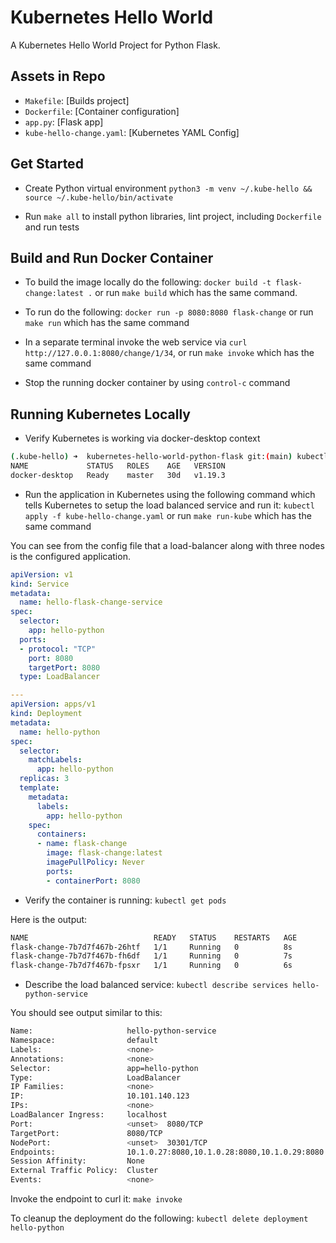 # Kubernetes Hello World
A Kubernetes Hello World Project for Python Flask.

## Assets in Repo

* `Makefile`:  [Builds project]
* `Dockerfile`:  [Container configuration]
* `app.py`:  [Flask app]
* `kube-hello-change.yaml`: [Kubernetes YAML Config]

## Get Started
* Create Python virtual environment `python3 -m venv ~/.kube-hello && source ~/.kube-hello/bin/activate`

* Run `make all` to install python libraries, lint project, including `Dockerfile` and run tests

## Build and Run Docker Container
* To build the image locally do the following: `docker build -t flask-change:latest .` or run `make build` which has the same command.

* To run do the following:  `docker run -p 8080:8080 flask-change` or run `make run` which has the same command

* In a separate terminal invoke the web service via `curl http://127.0.0.1:8080/change/1/34`, or run `make invoke` which has the same command 

* Stop the running docker container by using `control-c` command

## Running Kubernetes Locally

* Verify Kubernetes is working via docker-desktop context

```bash
(.kube-hello) ➜  kubernetes-hello-world-python-flask git:(main) kubectl get nodes
NAME             STATUS   ROLES    AGE   VERSION
docker-desktop   Ready    master   30d   v1.19.3
```
* Run the application in Kubernetes using the following command which tells Kubernetes to setup the load balanced service and run it:  `kubectl apply -f kube-hello-change.yaml` or run `make run-kube` which has the same command

You can see from the config file that a load-balancer along with three nodes is the configured application.

```yaml
apiVersion: v1
kind: Service
metadata:
  name: hello-flask-change-service
spec:
  selector:
    app: hello-python
  ports:
  - protocol: "TCP"
    port: 8080
    targetPort: 8080
  type: LoadBalancer

---
apiVersion: apps/v1
kind: Deployment
metadata:
  name: hello-python
spec:
  selector:
    matchLabels:
      app: hello-python
  replicas: 3
  template:
    metadata:
      labels:
        app: hello-python
    spec:
      containers:
      - name: flask-change
        image: flask-change:latest
        imagePullPolicy: Never
        ports:
        - containerPort: 8080
```

* Verify the container is running: `kubectl get pods`

Here is the output:

```bash
NAME                            READY   STATUS    RESTARTS   AGE
flask-change-7b7d7f467b-26htf   1/1     Running   0          8s
flask-change-7b7d7f467b-fh6df   1/1     Running   0          7s
flask-change-7b7d7f467b-fpsxr   1/1     Running   0          6s
```

* Describe the load balanced service: `kubectl describe services hello-python-service`

You should see output similar to this:

```bash
Name:                     hello-python-service
Namespace:                default
Labels:                   <none>
Annotations:              <none>
Selector:                 app=hello-python
Type:                     LoadBalancer
IP Families:              <none>
IP:                       10.101.140.123
IPs:                      <none>
LoadBalancer Ingress:     localhost
Port:                     <unset>  8080/TCP
TargetPort:               8080/TCP
NodePort:                 <unset>  30301/TCP
Endpoints:                10.1.0.27:8080,10.1.0.28:8080,10.1.0.29:8080
Session Affinity:         None
External Traffic Policy:  Cluster
Events:                   <none>
```

Invoke the endpoint to curl it:  `make invoke`

To cleanup the deployment do the following: `kubectl delete deployment hello-python`
